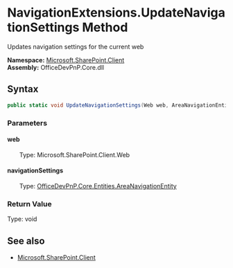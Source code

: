 # NavigationExtensions.UpdateNavigationSettings Method  
Updates navigation settings for the current web  

**Namespace:** [Microsoft.SharePoint.Client](Microsoft.SharePoint.Client.md)  
**Assembly:** OfficeDevPnP.Core.dll  
## Syntax
```C#
public static void UpdateNavigationSettings(Web web, AreaNavigationEntity navigationSettings)
```
### Parameters
#### web  
&emsp;&emsp;Type: Microsoft.SharePoint.Client.Web  

#### navigationSettings  
&emsp;&emsp;Type: [OfficeDevPnP.Core.Entities.AreaNavigationEntity](OfficeDevPnP.Core.Entities.AreaNavigationEntity.md)  

### Return Value
Type: void  

## See also
- [Microsoft.SharePoint.Client](Microsoft.SharePoint.Client.md)
